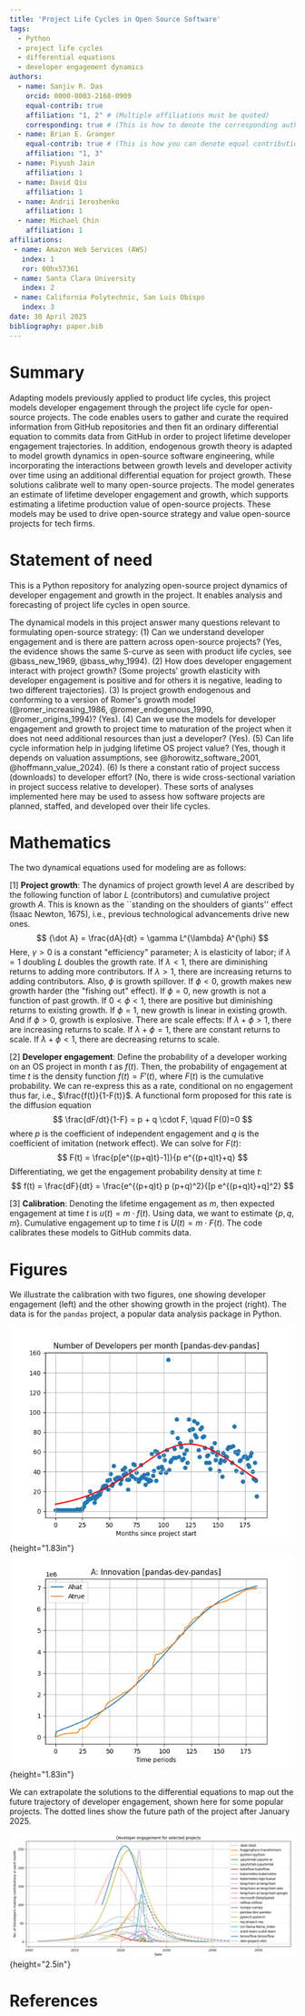 ```yaml
---
title: 'Project Life Cycles in Open Source Software'
tags:
  - Python
  - project life cycles
  - differential equations
  - developer engagement dynamics
authors:
  - name: Sanjiv R. Das
    orcid: 0000-0003-2168-0909
    equal-contrib: true
    affiliation: "1, 2" # (Multiple affiliations must be quoted)
    corresponding: true # (This is how to denote the corresponding author)
  - name: Brian E. Granger
    equal-contrib: true # (This is how you can denote equal contributions between multiple authors)
    affiliation: "1, 3"
  - name: Piyush Jain
    affiliation: 1
  - name: David Qiu
    affiliation: 1
  - name: Andrii Ieroshenko
    affiliation: 1
  - name: Michael Chin
    affiliation: 1  
affiliations:
 - name: Amazon Web Services (AWS)
   index: 1
   ror: 00hx57361
 - name: Santa Clara University
   index: 2
 - name: California Polytechnic, San Luis Obispo
   index: 3
date: 30 April 2025
bibliography: paper.bib
---
```


# Summary

Adapting models previously applied to product life cycles, this project models developer engagement through the project life cycle for open-source projects. The code enables users to gather and curate the required information from GitHub repositories and then fit an ordinary differential equation to commits data from GitHub in order to project lifetime developer engagement trajectories. In addition, endogenous growth theory is adapted to model growth dynamics in open-source software engineering, while incorporating the interactions between growth levels and developer activity over time using an additional differential equation for project growth. These solutions calibrate well to many open-source projects. The model generates an estimate of lifetime developer engagement and growth, which supports estimating a lifetime production value of open-source projects. These models may be used to drive open-source strategy and value open-source projects for tech firms. 

# Statement of need

This is a Python repository for analyzing open-source project dynamics of developer engagement and growth in the project. It enables analysis and forecasting of project life cycles in open source. 

The dynamical models in this project answer many questions relevant to formulating open-source strategy: (1) Can we understand developer engagement and is there are pattern across open-source projects? (Yes, the evidence shows the same S-curve as seen with product life cycles, see @bass_new_1969, @bass_why_1994). (2) How does developer engagement interact with project growth? (Some projects’ growth elasticity with developer engagement is positive and for others it is negative, leading to two different trajectories). (3) Is project growth endogenous and conforming to a version of Romer's growth model (@romer_increasing_1986, @romer_endogenous_1990, @romer_origins_1994)? (Yes). (4) Can we use the models for developer engagement and growth to project time to maturation of the project when it does not need additional resources than just a developer? (Yes). (5) Can life cycle information help in judging lifetime OS project value? (Yes, though it depends on valuation assumptions, see @horowitz_software_2001, @hoffmann_value_2024). (6) Is there a constant ratio of project success (downloads) to developer effort? (No, there is wide cross-sectional variation in project success relative to developer). These sorts of analyses implemented here may be used to assess how software projects are planned, staffed, and developed over their life cycles. 

# Mathematics

The two dynamical equations used for modeling are as follows:

[1] **Project growth**: The dynamics of project growth level $A$ are described by the following function of labor $L$ (contributors) and cumulative project growth $A$. This is known as the ``standing on the shoulders of giants'' effect (Isaac Newton, 1675), i.e., previous technological advancements drive new ones.     
$$
{\dot A} = \frac{dA}{dt} = \gamma L^{\lambda} A^{\phi} 
$$
Here, $\gamma>0$ is a constant "efficiency" parameter; $\lambda$ is elasticity of labor; if $\lambda=1$ doubling $L$ doubles the growth rate. If $\lambda<1$, there are diminishing returns to adding more contributors. If $\lambda>1$, there are increasing returns to adding contributors. Also, $\phi$ is growth spillover. If $\phi<0$, growth makes new growth harder (the "fishing out" effect). If $\phi=0$, new growth is not a function of past growth. If $0<\phi<1$, there are positive but diminishing returns to existing growth. If $\phi=1$, new growth is linear in existing growth. And if $\phi>0$, growth is explosive. There are scale effects: If $\lambda+\phi>1$, there are increasing returns to scale. If $\lambda+\phi=1$, there are constant returns to scale. If $\lambda+\phi<1$, there are decreasing returns to scale.

[2] **Developer engagement**: Define the probability of a developer working on an OS project in month $t$ as $f(t)$. Then, the probability of engagement at time $t$ is the density function $f(t)=F'(t)$, where $F(t)$ is the cumulative probability. We can re-express this as a rate, conditional on no engagement thus far, i.e., $\frac{f(t)}{1-F(t)}$. A functional form proposed for this rate is the diffusion equation
$$
\frac{dF/dt}{1-F} = p + q \cdot F, \quad F(0)=0
$$
where $p$ is the coefficient of independent engagement and $q$ is the coefficient of imitation (network effect). We can solve for $F(t)$: 
$$
F(t) = \frac{p[e^{(p+q)t}-1]}{p e^{(p+q)t}+q}
$$
Differentiating, we get the engagement probability density at time $t$:
$$
f(t) = \frac{dF}{dt} = \frac{e^{(p+q)t} p (p+q)^2}{[p e^{(p+q)t}+q]^2}
$$

[3] **Calibration**: Denoting the lifetime engagement as $m$, then expected engagement at time $t$ is $u(t)=m \cdot f(t)$. Using data, we want to estimate $\{p,q,m\}$. Cumulative engagement up to time $t$ is $U(t)=m \cdot F(t)$. The code calibrates these models to GitHub commits data. 

# Figures

We illustrate the calibration with two figures, one showing developer engagement (left) and the other showing growth in the project (right). The data is for the `pandas` project, a popular data analysis package in Python. 

![Monthly developer engagement](images/pandas-dev-pandas_fit_contributors.png){height="1.83in"}
![Cumulative growth](images/pandas-dev-pandas_innovation_fit.png){height="1.83in"}

We can extrapolate the solutions to the differential equations to map out the future trajectory of developer engagement, shown here for some popular projects. The dotted lines show the future path of the project after January 2025. 

![](images/all_project_lifecycles.png){height="2.5in"}

# References
